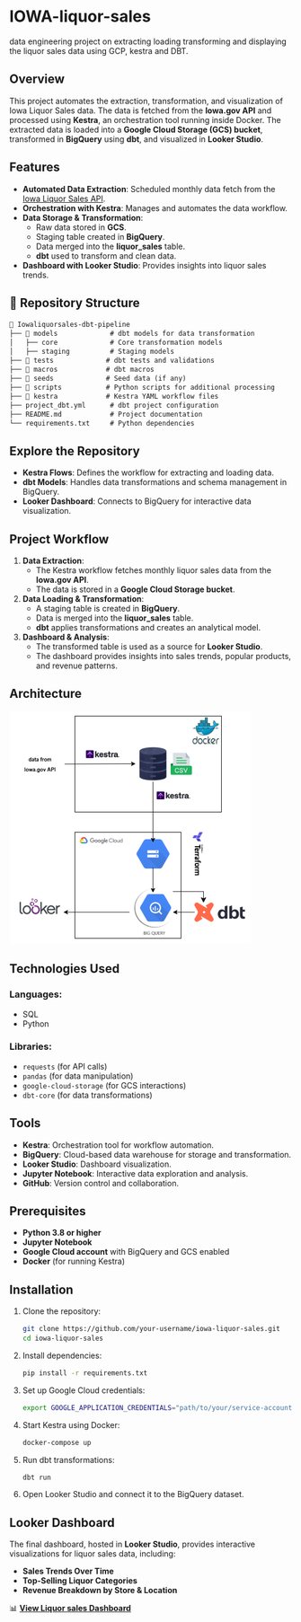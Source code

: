 # IOWA-liquor-sales
data engineering project on extracting loading transforming and displaying the liquor sales data using GCP, kestra and DBT.

## Overview
This project automates the extraction, transformation, and visualization of Iowa Liquor Sales data. The data is fetched from the **Iowa.gov API** and processed using **Kestra**, an orchestration tool running inside Docker. The extracted data is loaded into a **Google Cloud Storage (GCS) bucket**, transformed in **BigQuery** using **dbt**, and visualized in **Looker Studio**.

## Features
- **Automated Data Extraction**: Scheduled monthly data fetch from the [Iowa Liquor Sales API](https://data.iowa.gov/resource/m3tr-qhgy.json).
- **Orchestration with Kestra**: Manages and automates the data workflow.
- **Data Storage & Transformation**:
  - Raw data stored in **GCS**.
  - Staging table created in **BigQuery**.
  - Data merged into the **liquor_sales** table.
  - **dbt** used to transform and clean data.
- **Dashboard with Looker Studio**: Provides insights into liquor sales trends.

## 📁 Repository Structure
```
📂 Iowaliquorsales-dbt-pipeline
├── 📂 models             # dbt models for data transformation
│   ├── core             # Core transformation models
│   ├── staging          # Staging models
├── 📂 tests             # dbt tests and validations
├── 📂 macros            # dbt macros
├── 📂 seeds             # Seed data (if any)
├── 📂 scripts           # Python scripts for additional processing
├── 📂 kestra            # Kestra YAML workflow files
├── project_dbt.yml      # dbt project configuration
├── README.md            # Project documentation
└── requirements.txt     # Python dependencies
```

## Explore the Repository
- **Kestra Flows**: Defines the workflow for extracting and loading data.
- **dbt Models**: Handles data transformations and schema management in BigQuery.
- **Looker Dashboard**: Connects to BigQuery for interactive data visualization.

## Project Workflow
1. **Data Extraction**:
   - The Kestra workflow fetches monthly liquor sales data from the **Iowa.gov API**.
   - The data is stored in a **Google Cloud Storage bucket**.
2. **Data Loading & Transformation**:
   - A staging table is created in **BigQuery**.
   - Data is merged into the **liquor_sales** table.
   - **dbt** applies transformations and creates an analytical model.
3. **Dashboard & Analysis**:
   - The transformed table is used as a source for **Looker Studio**.
   - The dashboard provides insights into sales trends, popular products, and revenue patterns.
## Architecture
![project_Architecture_diagram](images/Iowa_flowchart2.png)
## Technologies Used
### Languages:
- SQL
- Python

### Libraries:
- `requests` (for API calls)
- `pandas` (for data manipulation)
- `google-cloud-storage` (for GCS interactions)
- `dbt-core` (for data transformations)

## Tools
- **Kestra**: Orchestration tool for workflow automation.
- **BigQuery**: Cloud-based data warehouse for storage and transformation.
- **Looker Studio**: Dashboard visualization.
- **Jupyter Notebook**: Interactive data exploration and analysis.
- **GitHub**: Version control and collaboration.

## Prerequisites
- **Python 3.8 or higher**
- **Jupyter Notebook**
- **Google Cloud account** with BigQuery and GCS enabled
- **Docker** (for running Kestra)

## Installation
1. Clone the repository:
   ```sh
   git clone https://github.com/your-username/iowa-liquor-sales.git
   cd iowa-liquor-sales
   ```
2. Install dependencies:
   ```sh
   pip install -r requirements.txt
   ```
3. Set up Google Cloud credentials:
   ```sh
   export GOOGLE_APPLICATION_CREDENTIALS="path/to/your/service-account.json"
   ```
4. Start Kestra using Docker:
   ```sh
   docker-compose up
   ```
5. Run dbt transformations:
   ```sh
   dbt run
   ```
6. Open Looker Studio and connect it to the BigQuery dataset.

## Looker Dashboard
The final dashboard, hosted in **Looker Studio**, provides interactive visualizations for liquor sales data, including:
- **Sales Trends Over Time**
- **Top-Selling Liquor Categories**
- **Revenue Breakdown by Store & Location**

📊 **[View Liquor sales Dashboard](https://lookerstudio.google.com/reporting/b0691325-01aa-4730-993c-626374417d7b)**


